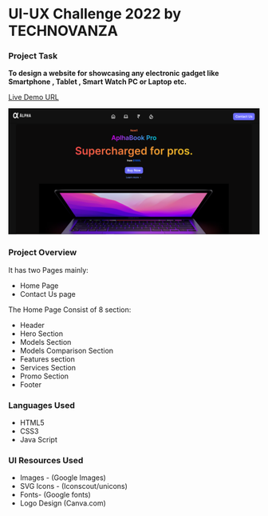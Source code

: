 # UI-UX Challenge 2022 by TECHNOVANZA

### Project Task
**To design a website for showcasing any electronic gadget like Smartphone , Tablet , Smart Watch PC or Laptop etc.**

[Live Demo URL](https://uiux-challenge-vikas-rai.netlify.app/)


![Poject Final View](./assets/project-image.PNG)

### Project Overview

It has two Pages mainly:
 * Home Page
 * Contact Us page

The Home Page Consist of 8 section:
* Header
* Hero Section
* Models Section
* Models Comparison Section
* Features section
* Services Section
* Promo Section
* Footer


### Languages Used

* HTML5
* CSS3
* Java Script

### UI Resources Used

* Images - (Google Images)
* SVG Icons - (Iconscout/unicons)
* Fonts- (Google fonts)
* Logo Design (Canva.com)

